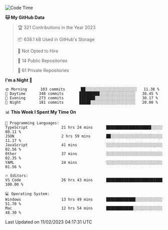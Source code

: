 <!--START_SECTION:waka-->
![Code Time](http://img.shields.io/badge/Code%20Time-3%2C615%20hrs%2024%20mins-blue)

**🐱 My GitHub Data** 

> 🏆 321 Contributions in the Year 2023
 > 
> 📦 638.1 kB Used in GitHub's Storage 
 > 
> 🚫 Not Opted to Hire
 > 
> 📜 14 Public Repositories 
 > 
> 🔑 61 Private Repositories  
 > 
**I'm a Night 🦉** 

```text
🌞 Morning      103 commits       ██░░░░░░░░░░░░░░░░░░░░░░░   11.38 % 
🌆 Daytime      348 commits       █████████░░░░░░░░░░░░░░░░   38.45 % 
🌃 Evening      273 commits       ███████░░░░░░░░░░░░░░░░░░   30.17 % 
🌙 Night        181 commits       █████░░░░░░░░░░░░░░░░░░░░   20.00 % 

```


📊 **This Week I Spent My Time On** 

```text
💬 Programming Languages: 
TypeScript               21 hrs 24 mins      ████████████████████░░░░░   80.11 % 
JSON                     2 hrs 59 mins       ██░░░░░░░░░░░░░░░░░░░░░░░   11.17 % 
JavaScript               41 mins             ░░░░░░░░░░░░░░░░░░░░░░░░░   02.56 % 
Other                    37 mins             ░░░░░░░░░░░░░░░░░░░░░░░░░   02.35 % 
YAML                     24 mins             ░░░░░░░░░░░░░░░░░░░░░░░░░   01.56 % 

🔥 Editors: 
VS Code                  26 hrs 43 mins      █████████████████████████   100.00 % 

💻 Operating System: 
Windows                  13 hrs 49 mins      █████████████░░░░░░░░░░░░   51.70 % 
Mac                      12 hrs 54 mins      ████████████░░░░░░░░░░░░░   48.30 % 

```


 Last Updated on 11/02/2023 04:17:31 UTC
<!--END_SECTION:waka-->

